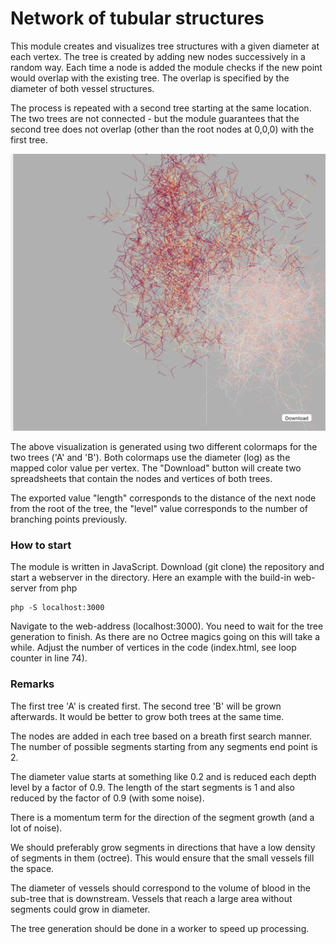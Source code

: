 # Network of tubular structures

This module creates and visualizes tree structures with a given diameter at each vertex. The tree is created by adding new nodes successively in a random way. Each time a node is added the module checks if the new point would overlap with the existing tree. The overlap is specified by the diameter of both vessel structures.

The process is repeated with a second tree starting at the same location. The two trees are not connected - but the module guarantees that the second tree does not overlap (other than the root nodes at 0,0,0) with the first tree.

![Tree visualization](images/screenshot.png)

The above visualization is generated using two different colormaps for the two trees ('A' and 'B'). Both colormaps use the diameter (log) as the mapped color value per vertex. The "Download" button will create two spreadsheets that contain the nodes and vertices of both trees.

The exported value "length" corresponds to the distance of the next node from the root of the tree, the "level" value corresponds to the number of branching points previously.

### How to start

The module is written in JavaScript. Download (git clone) the repository and start a webserver in the directory. Here an example with the  build-in  web-server from php

```
php -S localhost:3000
```

Navigate to the web-address (localhost:3000). You need to wait for the tree generation to finish. As there are no Octree magics going on this will take a while. Adjust the number of vertices in the code (index.html, see loop counter in line 74).

### Remarks

The first tree 'A' is created first. The second tree 'B' will be grown afterwards. It would be better to grow both trees at the same time.

The nodes are added in each tree based on a breath first search manner. The number of possible segments starting from any segments end point is 2.

The diameter value starts at something like 0.2 and is reduced each depth level by a factor of 0.9. The length of the start segments is 1 and also reduced by the factor of 0.9 (with some noise).

There is a momentum term for the direction of the segment growth (and a lot of noise).

We should preferably grow segments in directions that have a low density of segments in them (octree). This would ensure that the small vessels fill the space.

The diameter of vessels should correspond to the volume of blood in the sub-tree that is downstream. Vessels that reach a large area without segments could grow in diameter.

The tree generation should be done in a worker to speed up processing.
